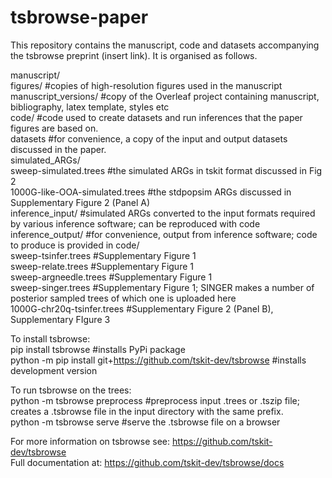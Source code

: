 # tsbrowse-paper
This repository contains the manuscript, code and datasets accompanying the tsbrowse preprint (insert link). It is organised as follows.  
  
manuscript/  
  figures/ #copies of high-resolution figures used in the manuscript  
  manuscript_versions/ #copy of the Overleaf project containing manuscript, bibliography, latex template, styles etc  
code/ #code used to create datasets and run inferences that the paper figures are based on.  
datasets #for convenience, a copy of the input and output datasets discussed in the paper.   
  simulated_ARGs/  
    sweep-simulated.trees #the simulated ARGs in tskit format discussed in Fig 2  
    1000G-like-OOA-simulated.trees #the stdpopsim ARGs discussed in Supplementary Figure 2 (Panel A)  
  inference_input/ #simulated ARGs converted to the input formats required by various inference software; can be reproduced with code  
  inference_output/ #for convenience, output from inference software; code to produce is provided in code/  
    sweep-tsinfer.trees #Supplementary Figure 1  
    sweep-relate.trees #Supplementary Figure 1  
    sweep-argneedle.trees #Supplementary Figure 1  
    sweep-singer.trees #Supplementary Figure 1; SINGER makes a number of posterior sampled trees of which one is uploaded here  
    1000G-chr20q-tsinfer.trees #Supplementary Figure 2 (Panel B), Supplementary FIgure 3  
  
To install tsbrowse:  
  pip install tsbrowse #installs PyPi package  
  python -m pip install git+https://github.com/tskit-dev/tsbrowse #installs development version  
  
To run tsbrowse on the trees:  
  python -m tsbrowse preprocess <path-to-input-trees> #preprocess input .trees or .tszip file; creates a .tsbrowse file in the input directory with the same prefix.  
  python -m tsbrowse serve <path-to-input-tsbrowse> #serve the .tsbrowse file on a browser  
  
For more information on tsbrowse see: https://github.com/tskit-dev/tsbrowse  
Full documentation at: https://github.com/tskit-dev/tsbrowse/docs  
